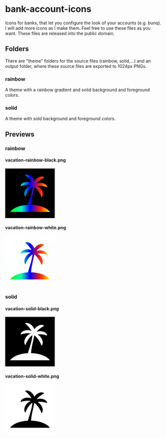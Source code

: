 # bank-account-icons

Icons for banks, that let you configure the look of your accounts (e.g. bunq).
I will add more icons as I make them.
Feel free to use these files as you want. These files are released into the public domain.

## Folders

There are "theme" folders for the source files (rainbow, solid,...) and an output folder, where these source files are exported to 1024px PNGs.

### rainbow

A theme with a rainbow gradient and solid background and foreground colors.

### solid

A theme with sold background and foreground colors.

## Previews

### rainbow

#### vacation-rainbow-black.png
<img src="https://raw.githubusercontent.com/kameit00/bank-account-icons/master/output/rainbow/black/vacation-rainbow-black.png" alt="vacation-rainbow-black.png" width="160"/>

#### vacation-rainbow-white.png
<img src="https://raw.githubusercontent.com/kameit00/bank-account-icons/master/output/rainbow/white/vacation-rainbow-white.png" alt="vacation-rainbow-white.png" width="160"/>

### solid

#### vacation-solid-black.png
<img src="https://raw.githubusercontent.com/kameit00/bank-account-icons/master/output/solid/black/vacation-solid-black.png" alt="vacation-solid-black.png" width="160"/>

#### vacation-solid-white.png
<img src="https://raw.githubusercontent.com/kameit00/bank-account-icons/master/output/solid/white/vacation-solid-white.png" alt="vacation-rainbow-white.png" width="160"/>
